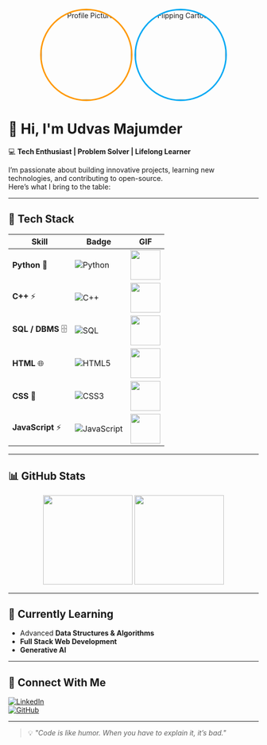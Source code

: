 <!-- Profile Picture + Cartoon GIF -->
<p align="center">
  <!-- Profile Picture -->
  <img src="YOUR_PROFILE_IMAGE_URL" width="180" style="border-radius:50%; border: 3px solid #ff9800;" alt="Profile Picture" />
  
  <!-- Flipping Cartoon GIF -->
  <img src="YOUR_FLIPPING_CARTOON_GIF_URL" width="180" style="border-radius:50%; border: 3px solid #03a9f4;" alt="Flipping Cartoon" />
</p>

# 👋 Hi, I'm Udvas Majumder  

💻 **Tech Enthusiast | Problem Solver | Lifelong Learner**  

I’m passionate about building innovative projects, learning new technologies, and contributing to open-source.  
Here’s what I bring to the table:  

---

## 🚀 Tech Stack

| Skill | Badge | GIF |
|-------|-------|-----|
| **Python** 🐍 | ![Python](https://img.shields.io/badge/Python-3776AB?style=for-the-badge&logo=python&logoColor=white) | <img src="https://media.giphy.com/media/LMt9638dO8dftAjtco/giphy.gif" width="60" height="60"/> |
| **C++** ⚡ | ![C++](https://img.shields.io/badge/C++-00599C?style=for-the-badge&logo=cplusplus&logoColor=white) | <img src="https://media.giphy.com/media/KAq5w47R9rmTuvWOWa/giphy.gif" width="60" height="60"/> |
| **SQL / DBMS** 🗄️ | ![SQL](https://img.shields.io/badge/SQL-4479A1?style=for-the-badge&logo=mysql&logoColor=white) | <img src="https://media.giphy.com/media/WoWm8YzFQJg5i/giphy.gif" width="60" height="60"/> |
| **HTML** 🌐 | ![HTML5](https://img.shields.io/badge/HTML5-E34F26?style=for-the-badge&logo=html5&logoColor=white) | <img src="https://media.giphy.com/media/QssGEmpkyEOhBCb7e1/giphy.gif" width="60" height="60"/> |
| **CSS** 🎨 | ![CSS3](https://img.shields.io/badge/CSS3-1572B6?style=for-the-badge&logo=css3&logoColor=white) | <img src="https://media.giphy.com/media/fsEaZldNC8A1PJ3mwp/giphy.gif" width="60" height="60"/> |
| **JavaScript** ⚡ | ![JavaScript](https://img.shields.io/badge/JavaScript-F7DF1E?style=for-the-badge&logo=javascript&logoColor=black) | <img src="https://media.giphy.com/media/ln7z2eWriiQAllfVcn/giphy.gif" width="60" height="60"/> |

---

## 📊 GitHub Stats
<p align="center">
  <img src="https://github-readme-stats.vercel.app/api?username=YOUR_USERNAME&show_icons=true&theme=radical" height="180" />
  <img src="https://github-readme-streak-stats.herokuapp.com/?user=YOUR_USERNAME&theme=radical" height="180" />
</p>

---

## 🌱 Currently Learning
- Advanced **Data Structures & Algorithms**
- **Full Stack Web Development**
- **Generative AI**

---

## 🤝 Connect With Me
[![LinkedIn](https://img.shields.io/badge/LinkedIn-blue?style=for-the-badge&logo=linkedin)](https://linkedin.com/in/YOUR_LINKEDIN)  
[![GitHub](https://img.shields.io/badge/GitHub-black?style=for-the-badge&logo=github)](https://github.com/YOUR_USERNAME)  

---

> 💡 *"Code is like humor. When you have to explain it, it’s bad."*  

